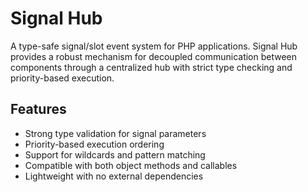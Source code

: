 # Signal Hub

A type-safe signal/slot event system for PHP applications. Signal Hub provides a robust mechanism for decoupled communication between components through a centralized hub with strict type checking and priority-based execution.

## Features

- Strong type validation for signal parameters
- Priority-based execution ordering
- Support for wildcards and pattern matching
- Compatible with both object methods and callables
- Lightweight with no external dependencies